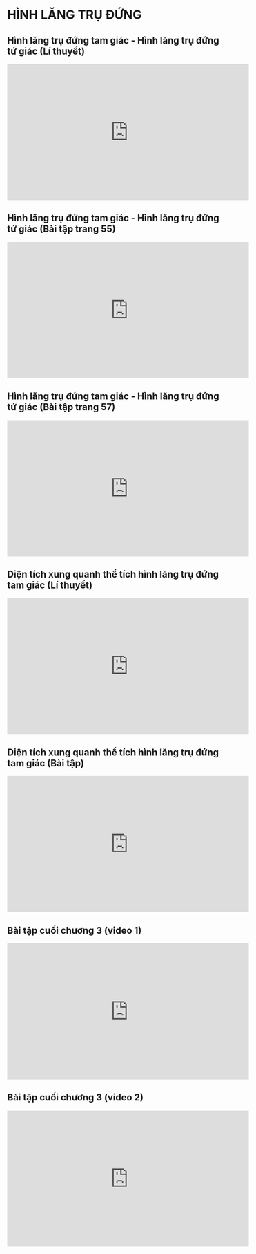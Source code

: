 # HÌNH LĂNG TRỤ ĐỨNG

## Hình lăng trụ đứng tam giác - Hình lăng trụ đứng tứ giác (Lí thuyết)
<iframe width="560" height="315" src="https://www.youtube.com/embed/wqXK8mEWaG4?si=liSrQnT2x9Q30-5U" title="YouTube video player" frameborder="0" allow="accelerometer; autoplay; clipboard-write; encrypted-media; gyroscope; picture-in-picture; web-share" referrerpolicy="strict-origin-when-cross-origin" allowfullscreen></iframe>

## Hình lăng trụ đứng tam giác - Hình lăng trụ đứng tứ giác (Bài tập trang 55)
<iframe width="560" height="315" src="https://www.youtube.com/embed/Mf9PFTtMdzg?si=nYZ-udDj3Ez5oMf5" title="YouTube video player" frameborder="0" allow="accelerometer; autoplay; clipboard-write; encrypted-media; gyroscope; picture-in-picture; web-share" referrerpolicy="strict-origin-when-cross-origin" allowfullscreen></iframe>

## Hình lăng trụ đứng tam giác - Hình lăng trụ đứng tứ giác (Bài tập trang 57)
<iframe width="560" height="315" src="https://www.youtube.com/embed/zb_RxBja4RA?si=48NAct_5f1SnMyX4" title="YouTube video player" frameborder="0" allow="accelerometer; autoplay; clipboard-write; encrypted-media; gyroscope; picture-in-picture; web-share" referrerpolicy="strict-origin-when-cross-origin" allowfullscreen></iframe>

## Diện tích xung quanh thể tích hình lăng trụ đứng tam giác (Lí thuyết)
<iframe width="560" height="315" src="https://www.youtube.com/embed/33zjuxJXZ5A?si=zS2nraJkzsNZrZQf" title="YouTube video player" frameborder="0" allow="accelerometer; autoplay; clipboard-write; encrypted-media; gyroscope; picture-in-picture; web-share" referrerpolicy="strict-origin-when-cross-origin" allowfullscreen></iframe>

## Diện tích xung quanh thể tích hình lăng trụ đứng tam giác (Bài tập)
<iframe width="560" height="315" src="https://www.youtube.com/embed/cI6xxRNTOvI?si=Bp4ons_XWTsX2oDp" title="YouTube video player" frameborder="0" allow="accelerometer; autoplay; clipboard-write; encrypted-media; gyroscope; picture-in-picture; web-share" referrerpolicy="strict-origin-when-cross-origin" allowfullscreen></iframe>

## Bài tập cuối chương 3 (video 1)
<iframe width="560" height="315" src="https://www.youtube.com/embed/ed07y2v9z74?si=wAJIOQMsnUJV6WZb" title="YouTube video player" frameborder="0" allow="accelerometer; autoplay; clipboard-write; encrypted-media; gyroscope; picture-in-picture; web-share" referrerpolicy="strict-origin-when-cross-origin" allowfullscreen></iframe>

## Bài tập cuối chương 3 (video 2)
<iframe width="560" height="315" src="https://www.youtube.com/embed/Qj-uAudmyhU?si=Wb3dj6vJxqbM7ekO" title="YouTube video player" frameborder="0" allow="accelerometer; autoplay; clipboard-write; encrypted-media; gyroscope; picture-in-picture; web-share" referrerpolicy="strict-origin-when-cross-origin" allowfullscreen></iframe>

